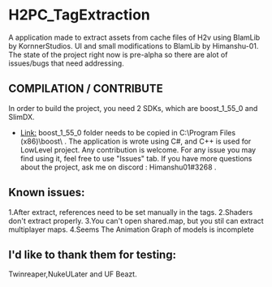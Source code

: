 # H2PC_TagExtraction
A application made to extract assets from cache files of H2v using BlamLib by KornnerStudios.
UI and small modifications to BlamLib by Himanshu-01.
The state of the project right now is pre-alpha so there are alot of issues/bugs that need addressing.

## COMPILATION / CONTRIBUTE

In order to build the project, you need 2 SDKs, which are boost_1_55_0 and SlimDX.
- [Link:](https://drive.google.com/file/d/0B2ezZImuw5cpMGQwcmpLeE53Rlk/view?usp=sharing)
boost_1_55_0 folder needs to be copied in C:\Program Files (x86)\boost\ .
The application is wrote using C#, and C++ is used for LowLevel project.
Any contribution is welcome.
For any issue you may find using it, feel free to use "Issues" tab.
If you have more questions about the project, ask me on discord : Himanshu01#3268 .

## Known issues:
1.After extract, references need to be set manually in the tags.
2.Shaders don't extract properly.
3.You can't open shared.map, but you stil can extract multiplayer maps.
4.Seems The Animation Graph of models is incomplete

## I'd like to thank them for testing:
Twinreaper,NukeULater and UF Beazt.
